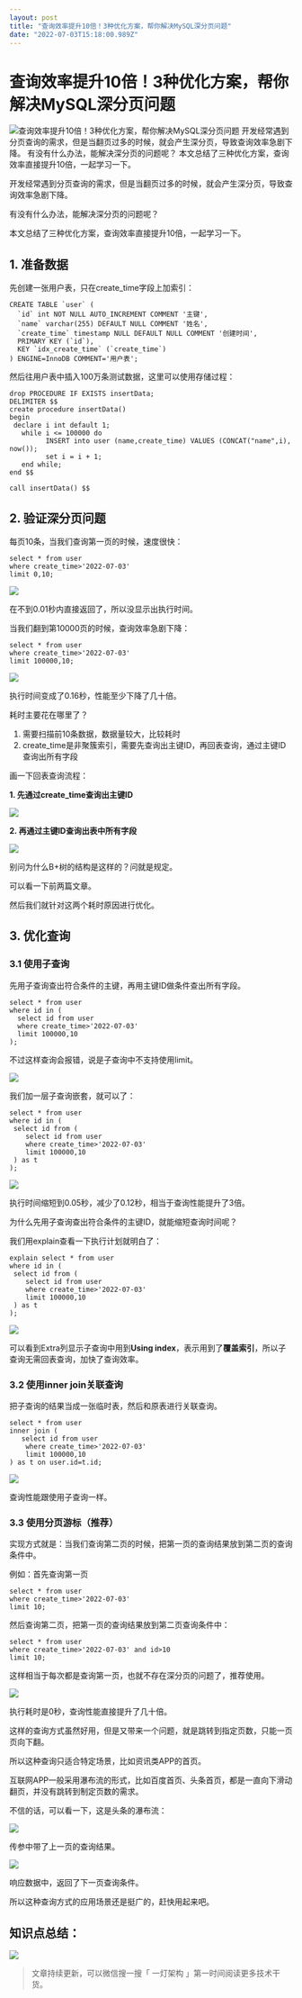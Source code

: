 ```yaml
---
layout: post
title: "查询效率提升10倍！3种优化方案，帮你解决MySQL深分页问题"
date: "2022-07-03T15:18:00.989Z"
---
```

查询效率提升10倍！3种优化方案，帮你解决MySQL深分页问题
===============================

![查询效率提升10倍！3种优化方案，帮你解决MySQL深分页问题](https://img2022.cnblogs.com/blog/734446/202207/734446-20220703230814343-166726386.png) 开发经常遇到分页查询的需求，但是当翻页过多的时候，就会产生深分页，导致查询效率急剧下降。 有没有什么办法，能解决深分页的问题呢？ 本文总结了三种优化方案，查询效率直接提升10倍，一起学习一下。

开发经常遇到分页查询的需求，但是当翻页过多的时候，就会产生深分页，导致查询效率急剧下降。

有没有什么办法，能解决深分页的问题呢？

本文总结了三种优化方案，查询效率直接提升10倍，一起学习一下。

1\. 准备数据
--------

先创建一张用户表，只在create\_time字段上加索引：

    CREATE TABLE `user` (
      `id` int NOT NULL AUTO_INCREMENT COMMENT '主键',
      `name` varchar(255) DEFAULT NULL COMMENT '姓名',
      `create_time` timestamp NULL DEFAULT NULL COMMENT '创建时间',
      PRIMARY KEY (`id`),
      KEY `idx_create_time` (`create_time`)
    ) ENGINE=InnoDB COMMENT='用户表';
    

然后往用户表中插入100万条测试数据，这里可以使用存储过程：

    drop PROCEDURE IF EXISTS insertData;
    DELIMITER $$
    create procedure insertData()
    begin
     declare i int default 1;
       while i <= 100000 do
             INSERT into user (name,create_time) VALUES (CONCAT("name",i), now());
             set i = i + 1; 
       end while; 
    end $$
    
    call insertData() $$
    

2\. 验证深分页问题
-----------

每页10条，当我们查询第一页的时候，速度很快：

    select * from user 
    where create_time>'2022-07-03' 
    limit 0,10;
    

![](https://img2022.cnblogs.com/blog/734446/202207/734446-20220703230508748-1431741708.png)

在不到0.01秒内直接返回了，所以没显示出执行时间。

当我们翻到第10000页的时候，查询效率急剧下降：

    select * from user 
    where create_time>'2022-07-03' 
    limit 100000,10;
    

![](https://img2022.cnblogs.com/blog/734446/202207/734446-20220703230517372-1153748987.png)

执行时间变成了0.16秒，性能至少下降了几十倍。

耗时主要花在哪里了？

1.  需要扫描前10条数据，数据量较大，比较耗时
2.  create\_time是非聚簇索引，需要先查询出主键ID，再回表查询，通过主键ID查询出所有字段

画一下回表查询流程：

**1\. 先通过create\_time查询出主键ID**

![](https://img2022.cnblogs.com/blog/734446/202207/734446-20220703230526333-1676359030.png)

**2\. 再通过主键ID查询出表中所有字段**

![](https://img2022.cnblogs.com/blog/734446/202207/734446-20220703230533392-1182238184.png)

别问为什么B+树的结构是这样的？问就是规定。

可以看一下前两篇文章。

然后我们就针对这两个耗时原因进行优化。

3\. 优化查询
--------

### 3.1 使用子查询

先用子查询查出符合条件的主键，再用主键ID做条件查出所有字段。

    select * from user 
    where id in (
      select id from user 
      where create_time>'2022-07-03' 
      limit 100000,10
    );
    

不过这样查询会报错，说是子查询中不支持使用limit。

![](https://img2022.cnblogs.com/blog/734446/202207/734446-20220703230543288-1006315310.png)

我们加一层子查询嵌套，就可以了：

    select * from user 
    where id in (
     select id from (
        select id from user 
        where create_time>'2022-07-03' 
        limit 100000,10
     ) as t
    );
    

![](https://img2022.cnblogs.com/blog/734446/202207/734446-20220703230552020-476663129.png)

执行时间缩短到0.05秒，减少了0.12秒，相当于查询性能提升了3倍。

为什么先用子查询查出符合条件的主键ID，就能缩短查询时间呢？

我们用explain查看一下执行计划就明白了：

    explain select * from user 
    where id in (
     select id from (
        select id from user 
        where create_time>'2022-07-03' 
        limit 100000,10
     ) as t
    );
    

![](https://img2022.cnblogs.com/blog/734446/202207/734446-20220703230600769-83312686.png)

可以看到Extra列显示子查询中用到**Using index**，表示用到了**覆盖索引**，所以子查询无需回表查询，加快了查询效率。

### 3.2 使用inner join关联查询

把子查询的结果当成一张临时表，然后和原表进行关联查询。

    select * from user 
    inner join (
       select id from user 
        where create_time>'2022-07-03' 
        limit 100000,10
    ) as t on user.id=t.id;
    

![](https://img2022.cnblogs.com/blog/734446/202207/734446-20220703230608910-1175181660.png)

查询性能跟使用子查询一样。

### 3.3 使用分页游标（推荐）

实现方式就是：当我们查询第二页的时候，把第一页的查询结果放到第二页的查询条件中。

例如：首先查询第一页

    select * from user 
    where create_time>'2022-07-03' 
    limit 10;
    

然后查询第二页，把第一页的查询结果放到第二页查询条件中：

    select * from user 
    where create_time>'2022-07-03' and id>10 
    limit 10;
    

这样相当于每次都是查询第一页，也就不存在深分页的问题了，推荐使用。

![](https://img2022.cnblogs.com/blog/734446/202207/734446-20220703230616366-877197881.png)

执行耗时是0秒，查询性能直接提升了几十倍。

这样的查询方式虽然好用，但是又带来一个问题，就是跳转到指定页数，只能一页页向下翻。

所以这种查询只适合特定场景，比如资讯类APP的首页。

互联网APP一般采用瀑布流的形式，比如百度首页、头条首页，都是一直向下滑动翻页，并没有跳转到制定页数的需求。

不信的话，可以看一下，这是头条的瀑布流：

![](https://img2022.cnblogs.com/blog/734446/202207/734446-20220703230624871-102722108.png)

传参中带了上一页的查询结果。

![](https://img2022.cnblogs.com/blog/734446/202207/734446-20220703230631742-151477836.png)

响应数据中，返回了下一页查询条件。

所以这种查询方式的应用场景还是挺广的，赶快用起来吧。

知识点总结：
------

![](https://img2022.cnblogs.com/blog/734446/202207/734446-20220703230640597-554847924.png)

> 文章持续更新，可以微信搜一搜「 一灯架构 」第一时间阅读更多技术干货。